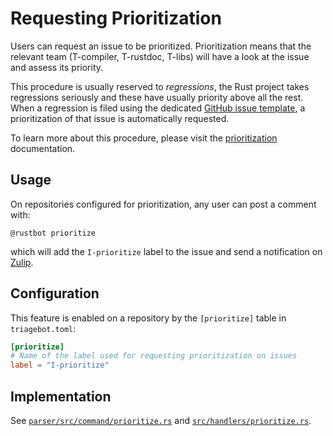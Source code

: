 # Requesting Prioritization

Users can request an issue to be prioritized. Prioritization means that the relevant team (T-compiler, T-rustdoc, T-libs) will have a look at the issue and assess its priority.

This procedure is usually reserved to *regressions*, the Rust project takes regressions seriously and these have usually priority above all the rest. When a regression is filed using the dedicated [GitHub issue template][gh-regression-tpl], a prioritization of that issue is automatically requested.

To learn more about this procedure, please visit the [prioritization] documentation.

[gh-regression-tpl]: https://github.com/rust-lang/rust/blob/master/.github/ISSUE_TEMPLATE/regression.md
[prioritization]: ../compiler/prioritization.md

## Usage

On repositories configured for prioritization, any user can post a comment with:

```text
@rustbot prioritize
```

which will add the `I-prioritize` label to the issue and send a notification on [Zulip][prio-alerts].

[prio-alerts]: https://rust-lang.zulipchat.com/#narrow/channel/245100-t-compiler.2Fprioritization.2Falerts/topic/.23147831.20Redundant.20bounds.20check.20when.20indexing.20array.20with.20enu.E2.80.A6/with/545925945

## Configuration

This feature is enabled on a repository by the `[prioritize]` table in `triagebot.toml`:

```toml
[prioritize]
# Name of the label used for requesting prioritization on issues
label = "I-prioritize"
```

## Implementation

See [`parser/src/command/prioritize.rs`](https://github.com/rust-lang/triagebot/blob/HEAD/parser/src/command/prioritize.rs) and
[`src/handlers/prioritize.rs`](https://github.com/rust-lang/triagebot/blob/HEAD/src/handlers/prioritize.rs).
